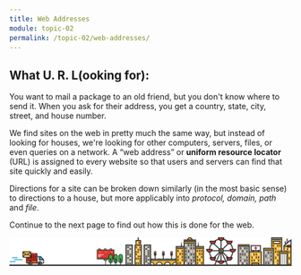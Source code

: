 ```yaml
---
title: Web Addresses
module: topic-02
permalink: /topic-02/web-addresses/
---
```


<div class="divider-rounded"></div>

## What U. R. L(ooking for):

You want to mail a package to an old friend, but you don't know where to send it. When you ask for their address, you get a country, state, city, street, and house number.

We find sites on the web in pretty much the same way, but instead of looking for houses, we're looking for other computers, servers, files, or even queries on a network. A “web address” or **uniform resource locator** (URL) is assigned to every website so that users and servers can find that site quickly and easily.

Directions for a site can be broken down similarly (in the most basic sense) to directions to a house, but more applicably into _protocol, domain, path_ and _file_.

Continue to the next page to find out how this is done for the web.

![City Horizon](../img/url-city.svg)
